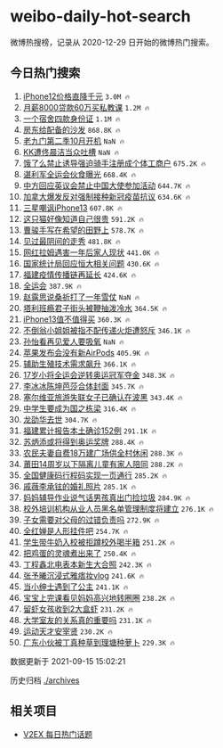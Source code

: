 # weibo-daily-hot-search

微博热搜榜，记录从 2020-12-29 日开始的微博热门搜索。

## 今日热门搜索

<!-- BEGIN -->

1. [iPhone12价格直降千元](https://s.weibo.com/weibo?q=%23iPhone12%E4%BB%B7%E6%A0%BC%E7%9B%B4%E9%99%8D%E5%8D%83%E5%85%83%23&Refer=top) `3.0M 🔥`
1. [月薪8000贷款60万买私教课](https://s.weibo.com/weibo?q=%23%E6%9C%88%E8%96%AA8000%E8%B4%B7%E6%AC%BE60%E4%B8%87%E4%B9%B0%E7%A7%81%E6%95%99%E8%AF%BE%23&Refer=top) `1.2M 🔥`
1. [一个宿舍四款身份证](https://s.weibo.com/weibo?q=%23%E4%B8%80%E4%B8%AA%E5%AE%BF%E8%88%8D%E5%9B%9B%E6%AC%BE%E8%BA%AB%E4%BB%BD%E8%AF%81%23&Refer=top) `1.1M 🔥`
1. [房东给配备的沙发](https://s.weibo.com/weibo?q=%23%E6%88%BF%E4%B8%9C%E7%BB%99%E9%85%8D%E5%A4%87%E7%9A%84%E6%B2%99%E5%8F%91%23&Refer=top) `868.8K 🔥`
1. [老九门第二季10月开机](https://s.weibo.com/weibo?q=%23%E8%80%81%E4%B9%9D%E9%97%A8%E7%AC%AC%E4%BA%8C%E5%AD%A310%E6%9C%88%E5%BC%80%E6%9C%BA%23&Refer=top) `NaN 🔥`
1. [KK遭佟晨洁当众吐槽](https://s.weibo.com/weibo?q=%23KK%E9%81%AD%E4%BD%9F%E6%99%A8%E6%B4%81%E5%BD%93%E4%BC%97%E5%90%90%E6%A7%BD%23&Refer=top) `NaN 🔥`
1. [饿了么禁止诱导强迫骑手注册成个体工商户](https://s.weibo.com/weibo?q=%23%E9%A5%BF%E4%BA%86%E4%B9%88%E7%A6%81%E6%AD%A2%E8%AF%B1%E5%AF%BC%E5%BC%BA%E8%BF%AB%E9%AA%91%E6%89%8B%E6%B3%A8%E5%86%8C%E6%88%90%E4%B8%AA%E4%BD%93%E5%B7%A5%E5%95%86%E6%88%B7%23&Refer=top) `675.2K 🔥`
1. [谌利军全运会伙食曝光](https://s.weibo.com/weibo?q=%23%E8%B0%8C%E5%88%A9%E5%86%9B%E5%85%A8%E8%BF%90%E4%BC%9A%E4%BC%99%E9%A3%9F%E6%9B%9D%E5%85%89%23&Refer=top) `668.4K 🔥`
1. [中方回应英议会禁止中国大使参加活动](https://s.weibo.com/weibo?q=%23%E4%B8%AD%E6%96%B9%E5%9B%9E%E5%BA%94%E8%8B%B1%E8%AE%AE%E4%BC%9A%E7%A6%81%E6%AD%A2%E4%B8%AD%E5%9B%BD%E5%A4%A7%E4%BD%BF%E5%8F%82%E5%8A%A0%E6%B4%BB%E5%8A%A8%23&Refer=top) `644.7K 🔥`
1. [加拿大爆发反对强制接种新冠疫苗抗议](https://s.weibo.com/weibo?q=%23%E5%8A%A0%E6%8B%BF%E5%A4%A7%E7%88%86%E5%8F%91%E5%8F%8D%E5%AF%B9%E5%BC%BA%E5%88%B6%E6%8E%A5%E7%A7%8D%E6%96%B0%E5%86%A0%E7%96%AB%E8%8B%97%E6%8A%97%E8%AE%AE%23&Refer=top) `634.6K 🔥`
1. [三星嘲讽iPhone13](https://s.weibo.com/weibo?q=%23%E4%B8%89%E6%98%9F%E5%98%B2%E8%AE%BDiPhone13%23&Refer=top) `607.8K 🔥`
1. [这只猫好像知道自己很贵](https://s.weibo.com/weibo?q=%23%E8%BF%99%E5%8F%AA%E7%8C%AB%E5%A5%BD%E5%83%8F%E7%9F%A5%E9%81%93%E8%87%AA%E5%B7%B1%E5%BE%88%E8%B4%B5%23&Refer=top) `591.2K 🔥`
1. [曹骏手写在希望的田野上](https://s.weibo.com/weibo?q=%23%E6%9B%B9%E9%AA%8F%E6%89%8B%E5%86%99%E5%9C%A8%E5%B8%8C%E6%9C%9B%E7%9A%84%E7%94%B0%E9%87%8E%E4%B8%8A%23&Refer=top) `578.7K 🔥`
1. [见过最阴间的走秀](https://s.weibo.com/weibo?q=%23%E8%A7%81%E8%BF%87%E6%9C%80%E9%98%B4%E9%97%B4%E7%9A%84%E8%B5%B0%E7%A7%80%23&Refer=top) `481.8K 🔥`
1. [网红拉姆遇害一年后家人现状](https://s.weibo.com/weibo?q=%23%E7%BD%91%E7%BA%A2%E6%8B%89%E5%A7%86%E9%81%87%E5%AE%B3%E4%B8%80%E5%B9%B4%E5%90%8E%E5%AE%B6%E4%BA%BA%E7%8E%B0%E7%8A%B6%23&Refer=top) `441.0K 🔥`
1. [国家统计局回应恒大相关问题](https://s.weibo.com/weibo?q=%23%E5%9B%BD%E5%AE%B6%E7%BB%9F%E8%AE%A1%E5%B1%80%E5%9B%9E%E5%BA%94%E6%81%92%E5%A4%A7%E7%9B%B8%E5%85%B3%E9%97%AE%E9%A2%98%23&Refer=top) `430.6K 🔥`
1. [福建疫情传播链再延长](https://s.weibo.com/weibo?q=%23%E7%A6%8F%E5%BB%BA%E7%96%AB%E6%83%85%E4%BC%A0%E6%92%AD%E9%93%BE%E5%86%8D%E5%BB%B6%E9%95%BF%23&Refer=top) `424.6K 🔥`
1. [全运会](https://s.weibo.com/weibo?q=%E5%85%A8%E8%BF%90%E4%BC%9A&Refer=top) `387.9K 🔥`
1. [赵露思说桑祈打了一年雪仗](https://s.weibo.com/weibo?q=%23%E8%B5%B5%E9%9C%B2%E6%80%9D%E8%AF%B4%E6%A1%91%E7%A5%88%E6%89%93%E4%BA%86%E4%B8%80%E5%B9%B4%E9%9B%AA%E4%BB%97%23&Refer=top) `NaN 🔥`
1. [塔利班瘾君子街头被鞭抽泼冷水](https://s.weibo.com/weibo?q=%23%E5%A1%94%E5%88%A9%E7%8F%AD%E7%98%BE%E5%90%9B%E5%AD%90%E8%A1%97%E5%A4%B4%E8%A2%AB%E9%9E%AD%E6%8A%BD%E6%B3%BC%E5%86%B7%E6%B0%B4%23&Refer=top) `364.5K 🔥`
1. [iPhone13值不值得买](https://s.weibo.com/weibo?q=%23iPhone13%E5%80%BC%E4%B8%8D%E5%80%BC%E5%BE%97%E4%B9%B0%23&Refer=top) `360.3K 🔥`
1. [不倒翁小姐姐被指不配传递火炬遭怒斥](https://s.weibo.com/weibo?q=%23%E4%B8%8D%E5%80%92%E7%BF%81%E5%B0%8F%E5%A7%90%E5%A7%90%E8%A2%AB%E6%8C%87%E4%B8%8D%E9%85%8D%E4%BC%A0%E9%80%92%E7%81%AB%E7%82%AC%E9%81%AD%E6%80%92%E6%96%A5%23&Refer=top) `346.1K 🔥`
1. [孙怡看再见爱人要吸氧](https://s.weibo.com/weibo?q=%23%E5%AD%99%E6%80%A1%E7%9C%8B%E5%86%8D%E8%A7%81%E7%88%B1%E4%BA%BA%E8%A6%81%E5%90%B8%E6%B0%A7%23&Refer=top) `NaN 🔥`
1. [苹果发布会没有新AirPods](https://s.weibo.com/weibo?q=%23%E8%8B%B9%E6%9E%9C%E5%8F%91%E5%B8%83%E4%BC%9A%E6%B2%A1%E6%9C%89%E6%96%B0AirPods%23&Refer=top) `405.9K 🔥`
1. [辅助生殖技术需求飙升](https://s.weibo.com/weibo?q=%23%E8%BE%85%E5%8A%A9%E7%94%9F%E6%AE%96%E6%8A%80%E6%9C%AF%E9%9C%80%E6%B1%82%E9%A3%99%E5%8D%87%23&Refer=top) `366.1K 🔥`
1. [17岁小将全运会逆转奥运冠军夺金](https://s.weibo.com/weibo?q=%2317%E5%B2%81%E5%B0%8F%E5%B0%86%E5%85%A8%E8%BF%90%E4%BC%9A%E9%80%86%E8%BD%AC%E5%A5%A5%E8%BF%90%E5%86%A0%E5%86%9B%E5%A4%BA%E9%87%91%23&Refer=top) `348.3K 🔥`
1. [李冰冰陈坤芭莎合体封面](https://s.weibo.com/weibo?q=%E6%9D%8E%E5%86%B0%E5%86%B0%E9%99%88%E5%9D%A4%E8%8A%AD%E8%8E%8E%E5%90%88%E4%BD%93%E5%B0%81%E9%9D%A2&Refer=top) `345.7K 🔥`
1. [塞尔维亚旅游失联女子已确认在波黑](https://s.weibo.com/weibo?q=%E5%A1%9E%E5%B0%94%E7%BB%B4%E4%BA%9A%E6%97%85%E6%B8%B8%E5%A4%B1%E8%81%94%E5%A5%B3%E5%AD%90%E5%B7%B2%E7%A1%AE%E8%AE%A4%E5%9C%A8%E6%B3%A2%E9%BB%91&Refer=top) `343.4K 🔥`
1. [中学生要成为国之栋梁](https://s.weibo.com/weibo?q=%23%E4%B8%AD%E5%AD%A6%E7%94%9F%E8%A6%81%E6%88%90%E4%B8%BA%E5%9B%BD%E4%B9%8B%E6%A0%8B%E6%A2%81%23&Refer=top) `316.4K 🔥`
1. [龙劭华去世](https://s.weibo.com/weibo?q=%E9%BE%99%E5%8A%AD%E5%8D%8E%E5%8E%BB%E4%B8%96&Refer=top) `304.7K 🔥`
1. [福建累计报告本土确诊152例](https://s.weibo.com/weibo?q=%23%E7%A6%8F%E5%BB%BA%E7%B4%AF%E8%AE%A1%E6%8A%A5%E5%91%8A%E6%9C%AC%E5%9C%9F%E7%A1%AE%E8%AF%8A152%E4%BE%8B%23&Refer=top) `291.1K 🔥`
1. [苏炳添或将得到奥运奖牌](https://s.weibo.com/weibo?q=%23%E8%8B%8F%E7%82%B3%E6%B7%BB%E6%88%96%E5%B0%86%E5%BE%97%E5%88%B0%E5%A5%A5%E8%BF%90%E5%A5%96%E7%89%8C%23&Refer=top) `288.4K 🔥`
1. [农民夫妻自费18万建广场供全村休闲](https://s.weibo.com/weibo?q=%23%E5%86%9C%E6%B0%91%E5%A4%AB%E5%A6%BB%E8%87%AA%E8%B4%B918%E4%B8%87%E5%BB%BA%E5%B9%BF%E5%9C%BA%E4%BE%9B%E5%85%A8%E6%9D%91%E4%BC%91%E9%97%B2%23&Refer=top) `288.3K 🔥`
1. [莆田14周岁以下隔离儿童有家人陪同](https://s.weibo.com/weibo?q=%23%E8%8E%86%E7%94%B014%E5%91%A8%E5%B2%81%E4%BB%A5%E4%B8%8B%E9%9A%94%E7%A6%BB%E5%84%BF%E7%AB%A5%E6%9C%89%E5%AE%B6%E4%BA%BA%E9%99%AA%E5%90%8C%23&Refer=top) `288.2K 🔥`
1. [全国健康码行程码实现一页通行](https://s.weibo.com/weibo?q=%23%E5%85%A8%E5%9B%BD%E5%81%A5%E5%BA%B7%E7%A0%81%E8%A1%8C%E7%A8%8B%E7%A0%81%E5%AE%9E%E7%8E%B0%E4%B8%80%E9%A1%B5%E9%80%9A%E8%A1%8C%23&Refer=top) `285.2K 🔥`
1. [戚薇李承铉的婚礼照片](https://s.weibo.com/weibo?q=%23%E6%88%9A%E8%96%87%E6%9D%8E%E6%89%BF%E9%93%89%E7%9A%84%E5%A9%9A%E7%A4%BC%E7%85%A7%E7%89%87%23&Refer=top) `285.1K 🔥`
1. [妈妈辅导作业说气话男孩真出门捡垃圾](https://s.weibo.com/weibo?q=%23%E5%A6%88%E5%A6%88%E8%BE%85%E5%AF%BC%E4%BD%9C%E4%B8%9A%E8%AF%B4%E6%B0%94%E8%AF%9D%E7%94%B7%E5%AD%A9%E7%9C%9F%E5%87%BA%E9%97%A8%E6%8D%A1%E5%9E%83%E5%9C%BE%23&Refer=top) `284.9K 🔥`
1. [校外培训机构从业人员黑名单管理制度将建立](https://s.weibo.com/weibo?q=%23%E6%A0%A1%E5%A4%96%E5%9F%B9%E8%AE%AD%E6%9C%BA%E6%9E%84%E4%BB%8E%E4%B8%9A%E4%BA%BA%E5%91%98%E9%BB%91%E5%90%8D%E5%8D%95%E7%AE%A1%E7%90%86%E5%88%B6%E5%BA%A6%E5%B0%86%E5%BB%BA%E7%AB%8B%23&Refer=top) `276.1K 🔥`
1. [子女需要对父母的过错负责吗](https://s.weibo.com/weibo?q=%23%E5%AD%90%E5%A5%B3%E9%9C%80%E8%A6%81%E5%AF%B9%E7%88%B6%E6%AF%8D%E7%9A%84%E8%BF%87%E9%94%99%E8%B4%9F%E8%B4%A3%E5%90%97%23&Refer=top) `272.9K 🔥`
1. [全红婵是人形挂件吧](https://s.weibo.com/weibo?q=%23%E5%85%A8%E7%BA%A2%E5%A9%B5%E6%98%AF%E4%BA%BA%E5%BD%A2%E6%8C%82%E4%BB%B6%E5%90%A7%23&Refer=top) `254.7K 🔥`
1. [学生带牛奶入校被拒蹲校外喝半箱](https://s.weibo.com/weibo?q=%23%E5%AD%A6%E7%94%9F%E5%B8%A6%E7%89%9B%E5%A5%B6%E5%85%A5%E6%A0%A1%E8%A2%AB%E6%8B%92%E8%B9%B2%E6%A0%A1%E5%A4%96%E5%96%9D%E5%8D%8A%E7%AE%B1%23&Refer=top) `251.2K 🔥`
1. [把鸡蛋的灵魂煮出来了](https://s.weibo.com/weibo?q=%23%E6%8A%8A%E9%B8%A1%E8%9B%8B%E7%9A%84%E7%81%B5%E9%AD%82%E7%85%AE%E5%87%BA%E6%9D%A5%E4%BA%86%23&Refer=top) `250.4K 🔥`
1. [丁程鑫北电表本新生大合照](https://s.weibo.com/weibo?q=%23%E4%B8%81%E7%A8%8B%E9%91%AB%E5%8C%97%E7%94%B5%E8%A1%A8%E6%9C%AC%E6%96%B0%E7%94%9F%E5%A4%A7%E5%90%88%E7%85%A7%23&Refer=top) `242.3K 🔥`
1. [张予曦沉浸式雅痞妆vlog](https://s.weibo.com/weibo?q=%23%E5%BC%A0%E4%BA%88%E6%9B%A6%E6%B2%89%E6%B5%B8%E5%BC%8F%E9%9B%85%E7%97%9E%E5%A6%86vlog%23&Refer=top) `241.6K 🔥`
1. [当小绅士遇到了公主](https://s.weibo.com/weibo?q=%23%E5%BD%93%E5%B0%8F%E7%BB%85%E5%A3%AB%E9%81%87%E5%88%B0%E4%BA%86%E5%85%AC%E4%B8%BB%23&Refer=top) `241.1K 🔥`
1. [宝宝上完课看见妈妈高兴地转圈圈](https://s.weibo.com/weibo?q=%23%E5%AE%9D%E5%AE%9D%E4%B8%8A%E5%AE%8C%E8%AF%BE%E7%9C%8B%E8%A7%81%E5%A6%88%E5%A6%88%E9%AB%98%E5%85%B4%E5%9C%B0%E8%BD%AC%E5%9C%88%E5%9C%88%23&Refer=top) `238.2K 🔥`
1. [留虾女孩收到2大盒虾](https://s.weibo.com/weibo?q=%23%E7%95%99%E8%99%BE%E5%A5%B3%E5%AD%A9%E6%94%B6%E5%88%B02%E5%A4%A7%E7%9B%92%E8%99%BE%23&Refer=top) `231.2K 🔥`
1. [大学室友的关系真的重要吗](https://s.weibo.com/weibo?q=%23%E5%A4%A7%E5%AD%A6%E5%AE%A4%E5%8F%8B%E7%9A%84%E5%85%B3%E7%B3%BB%E7%9C%9F%E7%9A%84%E9%87%8D%E8%A6%81%E5%90%97%23&Refer=top) `231.1K 🔥`
1. [运动天才安宰贤](https://s.weibo.com/weibo?q=%23%E8%BF%90%E5%8A%A8%E5%A4%A9%E6%89%8D%E5%AE%89%E5%AE%B0%E8%B4%A4%23&Refer=top) `230.2K 🔥`
1. [广东小伙被丁真种草到理塘种萝卜](https://s.weibo.com/weibo?q=%23%E5%B9%BF%E4%B8%9C%E5%B0%8F%E4%BC%99%E8%A2%AB%E4%B8%81%E7%9C%9F%E7%A7%8D%E8%8D%89%E5%88%B0%E7%90%86%E5%A1%98%E7%A7%8D%E8%90%9D%E5%8D%9C%23&Refer=top) `229.3K 🔥`

数据更新于 2021-09-15 15:02:21

<!-- END -->

历史归档 [./archives](./archives)

## 相关项目

- [V2EX 每日热门话题](https://github.com/boojack/v2ex-daily-hot-topic)
